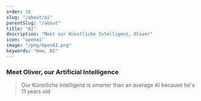 ```yaml
---
order: 10
slug: "/about/ai"
parentSlug: "/about"
title: "AI"
description: "Meet our Künstliche Intelligenz, Oliver"
icon: "openai"
image: "/png/OpenAI.png"
keywords: "How, AI"
---
```

### Meet Oliver, our Artificial Intelligence

> Our Künstliche Intelligenz is smarter than an average AI because he's 11 years old
